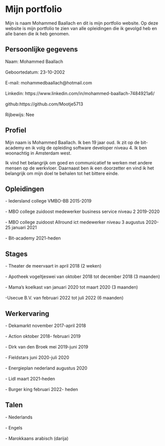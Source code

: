 <h1>Mijn portfolio</h1>
<p>Mijn is naam Mohammed Baallach en dit is mijn portfolio website.
Op deze website is mijn portfolio te zien van alle opleidingen die ik gevolgd heb en alle banen die ik heb genomen.
</p>

<h2>Persoonlijke gegevens</h2>
<p> Naam: Mohammed Baallach
<br>
<br>
Geboortedatum: 23-10-2002
<br>
<br>
E-mail: mohammedbaallach@hotmail.com
<br>
<br>
Linkedin: https://www.linkedin.com/in/mohammed-baallach-7484921a6/
<br>
<br>
github:https://github.com/Mootje5713
<br>
<br>
Rijbewijs: Nee
</p>
  
<h2>Profiel</h2>
<p>
Mijn naam is Mohammed Baallach. Ik ben 19 jaar oud. Ik zit op de bit-academy en ik volg de opleiding software developer niveau 4. Ik ben woonachtig in Amsterdam west.

Ik vind het belangrijk om goed en communicatief te werken met andere mensen op de werkvloer. Daarnaast ben ik een doorzetter en vind ik het belangrijk om mijn doel te behalen tot het bittere einde.
</p>

<h2>Opleidingen</h2>
  - Iedersland college VMBO-BB 2015-2019
  <br>
  <br>
  - MBO college zuidoost medewerker business service niveau 2 2019-2020
  <br>
  <br>
  - MBO college zuidoost Allround ict medewerker niveau 3 augustus 2020- 25 januari 2021
  <br>
  <br>
  - Bit-academy 2021-heden

<h2>Stages</h2>
  - Theater de meervaart in april 2018 (2 weken)
  <br>
  <br>
  - Apotheek vogeltjeswei van oktober 2018 tot december 2018 (3 maanden)
  <br>
  <br>
  - Mama’s koelkast van januari 2020 tot maart 2020 (3 maanden)
  <br>
  <br>
  -Usecue B.V. van februari 2022 tot juli 2022 (6 maanden)

<h2>Werkervaring</h2>
  - Dekamarkt november 2017-april 2018
  <br>
  <br>
  - Action oktober 2018- februari 2019
  <br>
  <br>
  - Dirk van den Broek mei 2019-juni 2019
  <br>
  <br>
  - Fieldstars juni 2020-juli 2020
  <br>
  <br>
  - Energieplan nederland augustus 2020
  <br>
  <br>
  - Lidl maart 2021-heden
  <br>
  <br>
  - Burger king februari 2022- heden

<h2>Talen</h2>
  - Nederlands
  <br>
  <br>
  - Engels
  <br>
  <br>
  - Marokkaans arabisch (darija)
